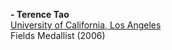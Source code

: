 **- Terence Tao**\
[University of California, Los Angeles](https://www.math.ucla.edu/~tao/)\
Fields Medallist (2006)